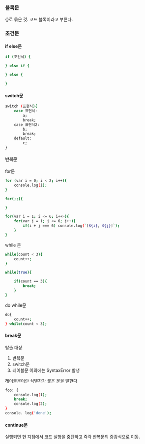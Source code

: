 ### 블록문
{}로 묶은 것. 코드 블록이라고 부른다.

### 조건문
#### if else문

```bash
if (조건식) {

} else if {

} else {

}
```

#### switch문
```bash
switch (표현식){
    case 표현식:
        a;
        break;
    case 표현식2:
        b;
        break;
    default:
        c;
}
```

#### 반복문

for문
```bash
for (var i = 0; i < 2; i++){
    console.log(i);
}

for(;;){

}

for(var i = 1; i <= 6; i++>){
    for(var j = 1; j <= 6; j++){
        if(i + j === 6) console.log(`[${i}, ${j}]`);
    }
}
```
while 문
```bash
while(count < 3){
    count++;
}

while(true){

    if(count == 3){
        break;
    }
}
```

do while문
```bash
do{
    count++;
} while(count < 3);
```
#### break문
탈출 대상
1. 반복문
2. switch문
3. 레이블문
이외에는 SyntaxError 발생

레이블문이란 식별자가 붙은 문을 말한다
```bash
foo: {
    console.log(1);
    break;
    console.log(2);
}
console. log('done');
```
#### continue문
실행되면 현 지점에서 코드 실행을 중단하고 즉각 반복문의 증감식으로 이동.